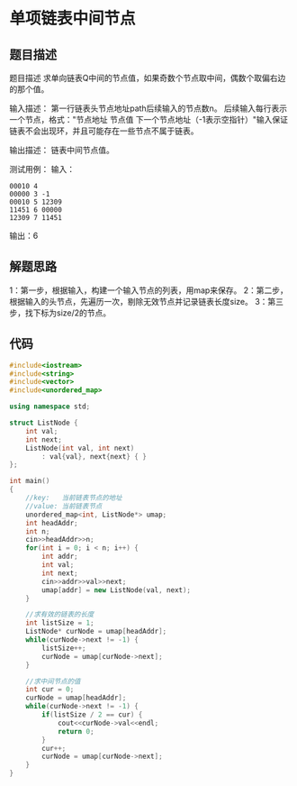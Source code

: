 # 单项链表中间节点

## 题目描述

题目描述
求单向链表Q中间的节点值，如果奇数个节点取中间，偶数个取偏右边的那个值。

输入描述：
第一行链表头节点地址path后续输入的节点数n。
后续输入每行表示一个节点，格式："节点地址 节点值 下一个节点地址（-1表示空指针）"输入保证链表不会出现环，并且可能存在一些节点不属于链表。

输出描述：
链表中间节点值。

测试用例：
输入：

```
00010 4
00000 3 -1 
00010 5 12309 
11451 6 00000 
12309 7 11451 
```

输出：6

## 解题思路

1：第一步，根据输入，构建一个输入节点的列表，用map来保存。
2：第二步，根据输入的头节点，先遍历一次，剔除无效节点并记录链表长度size。
3：第三步，找下标为size/2的节点。

## 代码

```c++
#include<iostream>
#include<string>
#include<vector>
#include<unordered_map>

using namespace std;

struct ListNode {
    int val;
    int next;
    ListNode(int val, int next)
        : val{val}, next{next} { }
};

int main()
{
    //key:   当前链表节点的地址
    //value: 当前链表节点
    unordered_map<int, ListNode*> umap;
    int headAddr;
    int n;
    cin>>headAddr>>n;
    for(int i = 0; i < n; i++) {
        int addr;
        int val;
        int next;
        cin>>addr>>val>>next;
        umap[addr] = new ListNode(val, next);
    }

    //求有效的链表的长度
    int listSize = 1;
    ListNode* curNode = umap[headAddr];
    while(curNode->next != -1) {
        listSize++;
        curNode = umap[curNode->next];
    }

    //求中间节点的值
    int cur = 0;
    curNode = umap[headAddr];
    while(curNode->next != -1) {
        if(listSize / 2 == cur) {
            cout<<curNode->val<<endl;
            return 0;
        }
        cur++;
        curNode = umap[curNode->next];
    }
}
```


